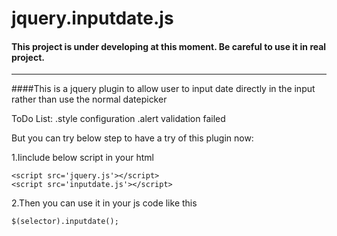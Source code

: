 # jquery.inputdate.js

#### This project is under developing at this moment. Be careful to use it in real project.

* * *

####This is a jquery plugin to allow user to input date directly in the input rather than use the normal datepicker

ToDo List:
.style configuration
.alert validation failed


But you can try below step to have a try of this plugin now:

1.Iinclude below script in your html

    <script src='jquery.js'></script>
    <script src='inputdate.js'></script>

2.Then you can use it in your js code like this

    $(selector).inputdate();
